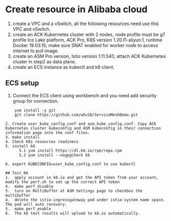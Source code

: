 # Create resource in Alibaba cloud
  1. create a VPC and a vSwitch, all the following resources need use this VPC and vSwitch.
  2. create an ACK Kubernetes cluster with 2 nodes, node profile must be g7 profile Ice Lake platform, ACK Pro, K8S version 1.20.11-aliyun.1, runtime Docker 19.03.15; make sure SNAT enabled for worker node to access internet to pull image. 
  3. create an ASM Pro version, Istio version 1.11.540, attach ACK Kubernetes cluster in step2 as data plane.  
  4. create an ECS instance as kubectl and k6 client.

## ECS setup
1. Connect the ECS client using workbench and you need add security group for connection. 
```shell
    yum install -y git
    git clone https://github.com/whu16/ServiceMeshDemo.git
    
2. Create user_kube_config.conf and asm_kube_config.conf. Copy ACK Kubernetes cluster kubeconfig and ASM kubeconfig in their connection information page into the conf files.
3. make install
4. Check K8s resources readiness
5. install k6
      5.1 yum install https://dl.k6.io/rpm/repo.rpm
      5.2 yum install --nogpgcheck k6

6. export KUBECONFIG=user_kube_config.conf to use kubectl

## Test K6
1.  apply account in k6.io and get the API token from your account, modify the perf.sh to set up the correct API token
4.  make perf_disable
5.  turn on MultiBuffer at ASM Settings page to checkbox the multibuffer
4.  delete the istio-ingressgateway pod under istio-system name space. The pod will auto recovery.
5.  make perf_enable
6.  The k6 test results will upload to k6.io automatically. 